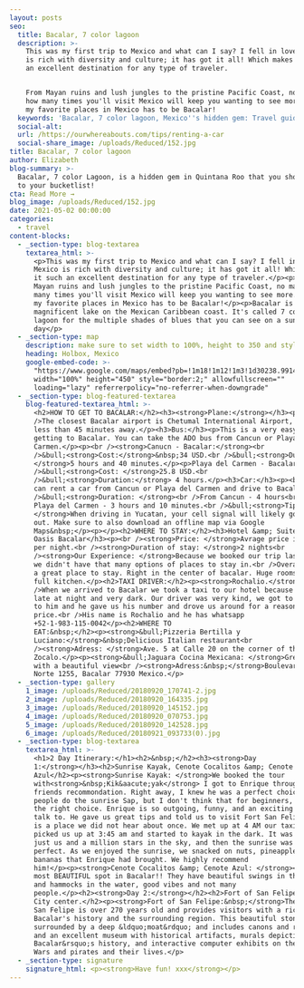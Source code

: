 ```yaml
---
layout: posts
seo:
  title: Bacalar, 7 color lagoon
  description: >-
    This was my first trip to Mexico and what can I say? I fell in love! Mexico
    is rich with diversity and culture; it has got it all! Which makes it such
    an excellent destination for any type of traveler.


    From Mayan ruins and lush jungles to the pristine Pacific Coast, no matter
    how many times you'll visit Mexico will keep you wanting to see more. One of
    my favorite places in Mexico has to be Bacalar!
  keywords: 'Bacalar, 7 color lagoon, Mexico''s hidden gem: Travel guide. '
  social-alt:
  url: /https://ourwhereabouts.com/tips/renting-a-car
  social-share_image: /uploads/Reduced/152.jpg
title: Bacalar, 7 color lagoon
author: Elizabeth
blog-summary: >-
  Bacalar, 7 color Lagoon, is a hidden gem in Quintana Roo that you should add
  to your bucketlist!
cta: Read More →
blog_image: /uploads/Reduced/152.jpg
date: 2021-05-02 00:00:00
categories:
  - travel
content-blocks:
  - _section-type: blog-textarea
    textarea_html: >-
      <p>This was my first trip to Mexico and what can I say? I fell in love!
      Mexico is rich with diversity and culture; it has got it all! Which makes
      it such an excellent destination for any type of traveler.</p><p>From
      Mayan ruins and lush jungles to the pristine Pacific Coast, no matter how
      many times you'll visit Mexico will keep you wanting to see more. One of
      my favorite places in Mexico has to be Bacalar!</p><p>Bacalar is a
      magnificent lake on the Mexican Caribbean coast. It's called 7 color
      lagoon for the multiple shades of blues that you can see on a sunny
      day</p>
  - _section-type: map
    description: make sure to set width to 100%, height to 350 and style to border 2
    heading: Holbox, Mexico
    google-embed-code: >-
      "https://www.google.com/maps/embed?pb=!1m18!1m12!1m3!1d30238.99144843487!2d-88.41682003681221!3d18.66965238861537!2m3!1f0!2f0!3f0!3m2!1i1024!2i768!4f13.1!3m3!1m2!1s0x8f5bb13e302c19f9%3A0x11cedc7f2bd0e608!2sBacalar%2C%20Quintana%20Roo%2C%20Mexico!5e0!3m2!1sen!2sil!4v1661512345936!5m2!1sen!2sil"
      width="100%" height="450" style="border:2;" allowfullscreen=""
      loading="lazy" referrerpolicy="no-referrer-when-downgrade"
  - _section-type: blog-featured-textarea
    blog-featured-textarea_html: >-
      <h2>HOW TO GET TO BACALAR:</h2><h3><strong>Plane:</strong></h3><p><br
      />The closest Bacalar airport is Chetumal International Airport, located
      less than 45 minutes away.</p><h3>Bus:</h3><p>This is a very easy way of
      getting to Bacalar. You can take the ADO bus from Cancun or Playa del
      Carmen.</p><p><br /><strong>Canucn - Bacalar:</strong><br
      />&bull;<strong>Cost:</strong>&nbsp;34 USD.<br />&bull;<strong>Duration:
      </strong>5 hours and 40 minutes.</p><p>Playa del Carmen - Bacalar:<br
      />&bull;<strong>Cost: </strong>25.8 USD.<br
      />&bull;<strong>Duration:</strong> 4 hours.</p><h3>Car:</h3><p><br />You
      can rent a car from Cancun or Playa del Carmen and drive to Bacalar.<br
      />&bull;<strong>Duration: </strong><br />From Cancun - 4 hours<br />From
      Playa del Carmen - 3 hours and 10 minutes.<br />&bull;<strong>Tip:
      </strong>When driving in Yucatan, your cell signal will likely go in and
      out. Make sure to also download an offline map via Google
      Maps&nbsp;</p><p>​​​​​​</p><h2>WHERE TO STAY:</h2><h3>Hotel &amp; Suites
      Oasis Bacalar</h3><p><br /><strong>Price: </strong>Avrage price is 70 USD
      per night.<br /><strong>Duration of stay: </strong>2 nights<br
      /><strong>Our Experience: </strong>Because we booked our trip last minute
      we didn't have that many options of places to stay in.<br />Overall, it's
      a great place to stay. Right in the center of bacalar. Huge rooms &amp;
      full kitchen.</p><h2>TAXI DRIVER:</h2><p><strong>Rochalio.</strong><br
      />When we arrived to Bacalar we took a taxi to our hotel because it was
      late at night and very dark. Our driver was very kind, we got to talking
      to him and he gave us his number and drove us around for a reasonable
      price.<br />His name is Rochalio and he has whatsapp
      +52-1-983-115-0042</p><h2>WHERE TO
      EAT:&nbsp;</h2><p><strong>&bull;Pizzeria Bertilla y
      Luciano:</strong>&nbsp;​​​​Delicious Italian restaurant<br
      /><strong>Adress: </strong>Ave. 5 at Calle 20 on the corner of the
      Zocalo.</p><p><strong>&bull;Jaguara Cocina Mexicana: </strong>Great food
      with a beautiful view<br /><strong>Adress:&nbsp;</strong>Boulevard Costera
      Norte 1255, Bacalar 77930 Mexico.​​​​</p>
  - _section-type: gallery
    1_image: /uploads/Reduced/20180920_170741-2.jpg
    2_image: /uploads/Reduced/20180920_164335.jpg
    3_image: /uploads/Reduced/20180920_145152.jpg
    4_image: /uploads/Reduced/20180920_070753.jpg
    5_image: /uploads/Reduced/20180920_142528.jpg
    6_image: /uploads/Reduced/20180921_093733(0).jpg
  - _section-type: blog-textarea
    textarea_html: >-
      <h1>2 Day Itinerary:</h1><h2>&nbsp;</h2><h3><strong>Day
      1:</strong></h3><h2>Sunrise Kayak, Cenote Cocalitos &amp; Cenote
      Azul</h2><p><strong>Sunrise Kayak: </strong>We booked the tour
      with<strong>&nbsp;Kik&aacute;yak</strong> I got to Enrique through a
      friends recommondation. Right away, I knew he was a perfect choice. Most
      people do the sunrise Sap, but I don't think that for beginners, SAP is
      the right choice. Enrique is so outgoing, funny, and an exciting person to
      talk to. He gave us great tips and told us to visit Fort San Felipe, which
      is a place we did not hear about once. We met up at 4 AM our taxi driver
      picked us up at 3:45 am and started to kayak in the dark. It was beautiful
      just us and a million stars in the sky, and then the sunrise was just
      perfect. As we enjoyed the sunrise, we snacked on nuts, pineapples, and
      bananas that Enrique had brought. We highly recommend
      him!</p><p><strong>Cenote Cocalitos &amp; Cenote Azul: </strong><br />The
      most BEAUTIFUL spot in Bacalar!! They have beautiful swings in the water
      and hammocks in the water, good vibes and not many
      people.</p><h2><strong>Day 2:</strong></h2><h2>Fort of San Felipe &amp;
      City center.</h2><p><strong>Fort of San Felipe:&nbsp;</strong>The Fort of
      San Felipe is over 270 years old and provides visitors with a rich view of
      Bacalar's history and the surrounding region. This beautiful stone Fort is
      surrounded by a deep &ldquo;moat&rdquo; and includes canons and ramparts
      and an excellent museum with historical artifacts, murals depicting
      Bacalar&rsquo;s history, and interactive computer exhibits on the Caste
      Wars and pirates and their lives.</p>
  - _section-type: signature
    signature_html: <p><strong>Have fun! xxx</strong></p>
---
```

